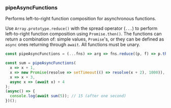 ### pipeAsyncFunctions

Performs left-to-right function composition for asynchronous functions.

Use `Array.prototype.reduce()` with the spread operator (`...`) to perform left-to-right function composition using `Promise.then()`.
The functions can return a combination of: simple values, `Promise`'s, or they can be defined as `async` ones returning through `await`.
All functions must be unary.

```js
const pipeAsyncFunctions = (...fns) => arg => fns.reduce((p, f) => p.then(f), Promise.resolve(arg));
```

```js
const sum = pipeAsyncFunctions(
  x => x + 1,
  x => new Promise(resolve => setTimeout(() => resolve(x + 2), 1000)),
  x => x + 3,
  async x => (await x) + 4
);
(async() => {
  console.log(await sum(5)); // 15 (after one second)
})();
```
